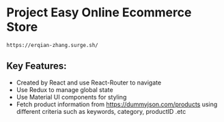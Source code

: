 # Project Easy Online Ecommerce Store
    https://erqian-zhang.surge.sh/ 
## Key Features:


- Created by React and use React-Router to navigate
- Use Redux to manage global state
- Use Material UI components for styling
- Fetch product information from https://dummyjson.com/products using different criteria such as keywords, category, productID .etc

